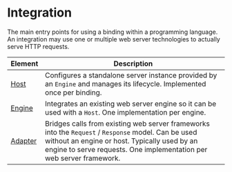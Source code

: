 # Integration

The main entry points for using a binding within a programming language. 
An integration may use one or multiple web server technologies to actually serve HTTP requests.

| Element | Description |
|---|---|
| [Host](./Host.md) | Configures a standalone server instance provided by an `Engine` and manages its lifecycle. Implemented once per binding. |
| [Engine](./Engine.md) | Integrates an existing web server engine so it can be used with a `Host`. One implementation per engine. |
| [Adapter](./Adapter.md) | Bridges calls from existing web server frameworks into the `Request` / `Response` model. Can be used without an engine or host. Typically used by an engine to serve requests. One implementation per web server framework. |
